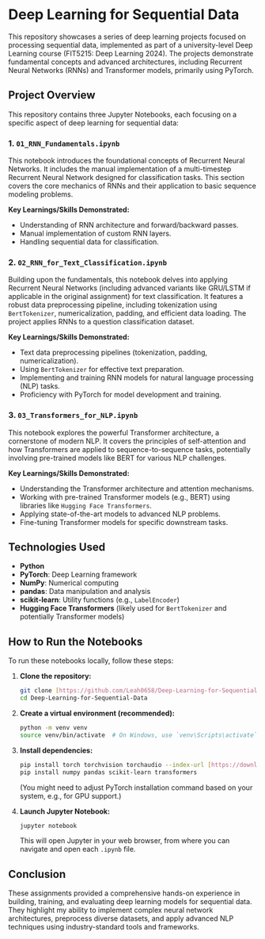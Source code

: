 # Deep Learning for Sequential Data

This repository showcases a series of deep learning projects focused on processing sequential data, implemented as part of a university-level Deep Learning course (FIT5215: Deep Learning 2024). The projects demonstrate fundamental concepts and advanced architectures, including Recurrent Neural Networks (RNNs) and Transformer models, primarily using PyTorch.

## Project Overview

This repository contains three Jupyter Notebooks, each focusing on a specific aspect of deep learning for sequential data:

### 1. `01_RNN_Fundamentals.ipynb`
This notebook introduces the foundational concepts of Recurrent Neural Networks. It includes the manual implementation of a multi-timestep Recurrent Neural Network designed for classification tasks. This section covers the core mechanics of RNNs and their application to basic sequence modeling problems.

**Key Learnings/Skills Demonstrated:**
* Understanding of RNN architecture and forward/backward passes.
* Manual implementation of custom RNN layers.
* Handling sequential data for classification.

### 2. `02_RNN_for_Text_Classification.ipynb`
Building upon the fundamentals, this notebook delves into applying Recurrent Neural Networks (including advanced variants like GRU/LSTM if applicable in the original assignment) for text classification. It features a robust data preprocessing pipeline, including tokenization using `BertTokenizer`, numericalization, padding, and efficient data loading. The project applies RNNs to a question classification dataset.

**Key Learnings/Skills Demonstrated:**
* Text data preprocessing pipelines (tokenization, padding, numericalization).
* Using `BertTokenizer` for effective text preparation.
* Implementing and training RNN models for natural language processing (NLP) tasks.
* Proficiency with PyTorch for model development and training.

### 3. `03_Transformers_for_NLP.ipynb`
This notebook explores the powerful Transformer architecture, a cornerstone of modern NLP. It covers the principles of self-attention and how Transformers are applied to sequence-to-sequence tasks, potentially involving pre-trained models like BERT for various NLP challenges.

**Key Learnings/Skills Demonstrated:**
* Understanding the Transformer architecture and attention mechanisms.
* Working with pre-trained Transformer models (e.g., BERT) using libraries like `Hugging Face Transformers`.
* Applying state-of-the-art models to advanced NLP problems.
* Fine-tuning Transformer models for specific downstream tasks.

## Technologies Used

* **Python**
* **PyTorch**: Deep Learning framework
* **NumPy**: Numerical computing
* **pandas**: Data manipulation and analysis
* **scikit-learn**: Utility functions (e.g., `LabelEncoder`)
* **Hugging Face Transformers** (likely used for `BertTokenizer` and potentially Transformer models)

## How to Run the Notebooks

To run these notebooks locally, follow these steps:

1.  **Clone the repository:**
    ```bash
    git clone [https://github.com/Leah0658/Deep-Learning-for-Sequential-Data.git]
    cd Deep-Learning-for-Sequential-Data
    ```
   

2.  **Create a virtual environment (recommended):**
    ```bash
    python -m venv venv
    source venv/bin/activate  # On Windows, use `venv\Scripts\activate`
    ```

3.  **Install dependencies:**
    ```bash
    pip install torch torchvision torchaudio --index-url [https://download.pytorch.org/whl/cpu](https://download.pytorch.org/whl/cpu)  # Or choose your CUDA version
    pip install numpy pandas scikit-learn transformers
    ```
    (You might need to adjust PyTorch installation command based on your system, e.g., for GPU support.)

4.  **Launch Jupyter Notebook:**
    ```bash
    jupyter notebook
    ```

    This will open Jupyter in your web browser, from where you can navigate and open each `.ipynb` file.

## Conclusion

These assignments provided a comprehensive hands-on experience in building, training, and evaluating deep learning models for sequential data. They highlight my ability to implement complex neural network architectures, preprocess diverse datasets, and apply advanced NLP techniques using industry-standard tools and frameworks.
````